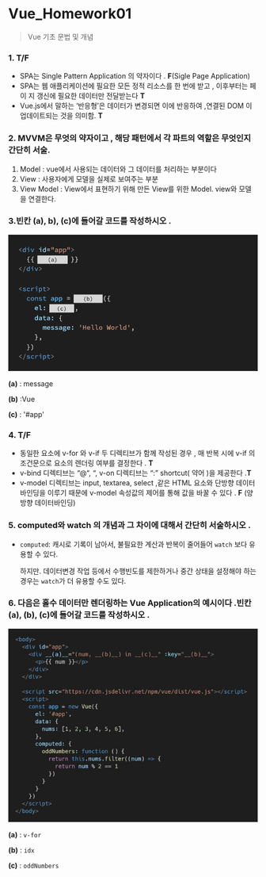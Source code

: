 # Vue_Homework01

> Vue 기초 문법 및 개념



### 1. T/F

- SPA는 Single Pattern Application 의 약자이다 . **F**(Sigle Page Application)
- SPA는 웹 애플리케이션에 필요한 모든 정적 리소스를 한 번에 받고 , 이후부터는 페이 지 갱신에 필요한 데이터만 전달받는다 **T**
- Vue.js에서 말하는 ‘반응형’은 데이터가 변경되면 이에 반응하여 ,연결된 DOM 이 업데이트되는 것을 의미함. **T**



### 2. MVVM은 무엇의 약자이고 , 해당 패턴에서 각 파트의 역할은 무엇인지 간단히 서술.

1. Model : vue에서 사용되는 데이터와 그 데이터를 처리하는 부분이다
2. View : 사용자에게 모델을 실제로 보여주는 부분
3. View Model : View에서 표현하기 위해 만든 View를 위한 Model. view와 모델을 연결한다.

### 3.빈칸 (a), b), (c)에 들어갈 코드를 작성하시오 .

<img src="vue_homework01.assets/image-20210506173348536.png" alt="image-20210506173348536" style="zoom:80%;" />

**(a)** : message

**(b)** :Vue

**(c)** : '#app'

### 4. T/F

- 동일한 요소에 v-for 와 v-if 두 디렉티브가 함께 작성된 경우 , 매 반복 시에 v-if 의 조건문으로 요소의 렌더링 여부를 결정한다 . **T**
- v-bind 디렉티브는 “@“, “, v-on 디렉티브는 “:” shortcut( 약어 )을 제공한다 .**T**
- v-model 디렉티브는 input, textarea, select ,같은 HTML 요소와 단방향 데이터 바인딩을 이루기 때문에 v-model 속성값의 제어를 통해 값을 바꿀 수 있다 . **F** (양방향 데이터바인딩)



### 5. computed와 watch 의 개념과 그 차이에 대해서 간단히 서술하시오 .

- `computed`: 캐시로 기록이 남아서, 불필요한 계산과 반복이 줄어들어 `watch` 보다 유용할 수 있다.

  하지만. 데이터변경 작업 등에서 수행빈도를 제한하거나 중간 상태을 설정해야 하는 경우는 `watch`가 더 유용할 수도 있다.

  

### 6. 다음은 홀수 데이터만 렌더링하는 Vue Application의 예시이다 .빈칸 (a), (b), (c)에 들어갈 코드를 작성하시오 .

<img src="vue_homework01.assets/image-20210506173621554.png" alt="image-20210506173621554" style="zoom:80%;" />

**(a)** : `v-for` 

**(b)** : `idx`

**(c)** : `oddNumbers`